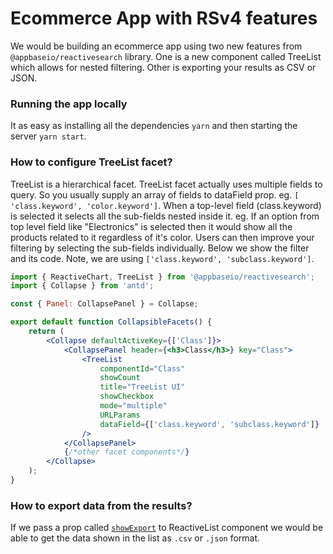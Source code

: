 # Ecommerce App with RSv4 features

We would be building an ecommerce app using two new features from `@appbaseio/reactivesearch` library. One is a new component called TreeList which allows for nested filtering. Other is exporting your results as CSV or JSON.

### Running the app locally

It as easy as installing all the dependencies `yarn` and then starting the server `yarn start`.

### How to configure TreeList facet?

TreeList is a hierarchical facet. TreeList facet actually uses multiple fields to query. So you usually supply an array of fields to dataField prop. eg. `[ 'class.keyword', 'color.keyword']`. When a top-level field (class.keyword) is selected it selects all the sub-fields nested inside it. eg. If an option from top level field like "Electronics" is selected then it would show all the products related to it regardless of it's color. Users can then improve your filtering by selecting the sub-fields individually. Below we show the filter and its code. Note, we are using `['class.keyword', 'subclass.keyword']`.

```jsx
import { ReactiveChart, TreeList } from '@appbaseio/reactivesearch';
import { Collapse } from 'antd';

const { Panel: CollapsePanel } = Collapse;

export default function CollapsibleFacets() {
	return (
		<Collapse defaultActiveKey={['Class']}>
			<CollapsePanel header={<h3>Class</h3>} key="Class">
				<TreeList
					componentId="Class"
					showCount
					title="TreeList UI"
					showCheckbox
					mode="multiple"
					URLParams
					dataField={['class.keyword', 'subclass.keyword']}
				/>
			</CollapsePanel>
			{/*other facet components*/}
		</Collapse>
	);
}
```

### How to export data from the results?

If we pass a prop called [`showExport`](https://docs.reactivesearch.io/docs/reactivesearch/v3/result/reactivelist/#showexport) to ReactiveList component we would be able to get the data shown in the list as `.csv` or `.json` format.
